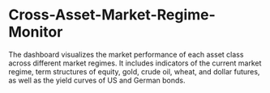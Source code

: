 # Cross-Asset-Market-Regime-Monitor
The dashboard visualizes the market performance of each asset class across different market regimes. It includes indicators of the current market regime, term structures of equity, gold, crude oil, wheat, and dollar futures, as well as the yield curves of US and German bonds.
